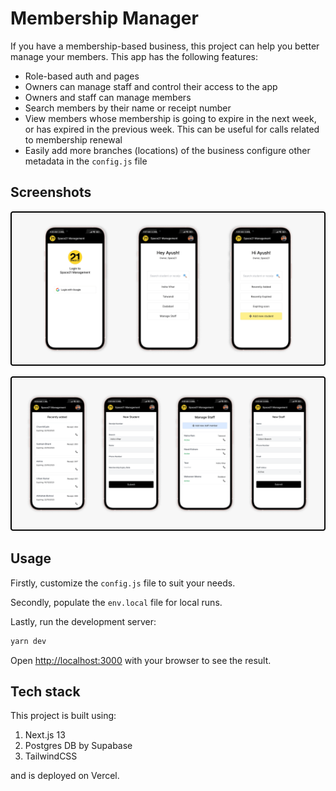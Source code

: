 # Membership Manager

If you have a membership-based business, this project can help you better manage your members. This app has the following features:
- Role-based auth and pages
- Owners can manage staff and control their access to the app
- Owners and staff can manage members
- Search members by their name or receipt number
- View members whose membership is going to expire in the next week, or has expired in the previous week. This can be useful for calls related to membership renewal
- Easily add more branches (locations) of the business configure other metadata in the `config.js` file

## Screenshots

![Demo 1](/screenshot-1.png)

![Demo 2](/screenshot-2.png)

## Usage

Firstly, customize the `config.js` file to suit your needs.

Secondly, populate the `env.local` file for local runs.

Lastly, run the development server:

```bash
yarn dev
```

Open [http://localhost:3000](http://localhost:3000) with your browser to see the result.

## Tech stack

This project is built using:
1. Next.js 13
2. Postgres DB by Supabase
3. TailwindCSS

and is deployed on Vercel.